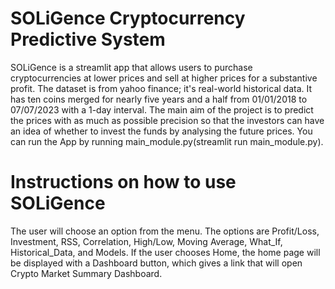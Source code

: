 # SOLiGence Cryptocurrency Predictive System
SOLiGence is a streamlit app that allows users to purchase cryptocurrencies at lower prices and sell at higher prices for a substantive profit. 
The dataset is from yahoo finance; it's real-world historical data. It has ten coins merged for nearly five years and a half from 01/01/2018 to 07/07/2023 with a 1-day interval.
The main aim of the project is to predict the prices with as much as possible precision so that the investors can have an idea of whether to invest the funds by analysing the future prices.
You can run the App by running main_module.py(streamlit run main_module.py).
# Instructions on how to use SOLiGence
The user will choose an option from the menu.
The options are Profit/Loss, Investment, RSS, Correlation, High/Low, Moving Average, What_If, Historical_Data, and Models.
If the user chooses Home, the home page will be displayed with a Dashboard button, which gives a link that will open Crypto Market Summary Dashboard.
